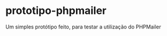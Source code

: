 prototipo-phpmailer
===================

Um simples protótipo feito, para testar a utilização do PHPMailer

